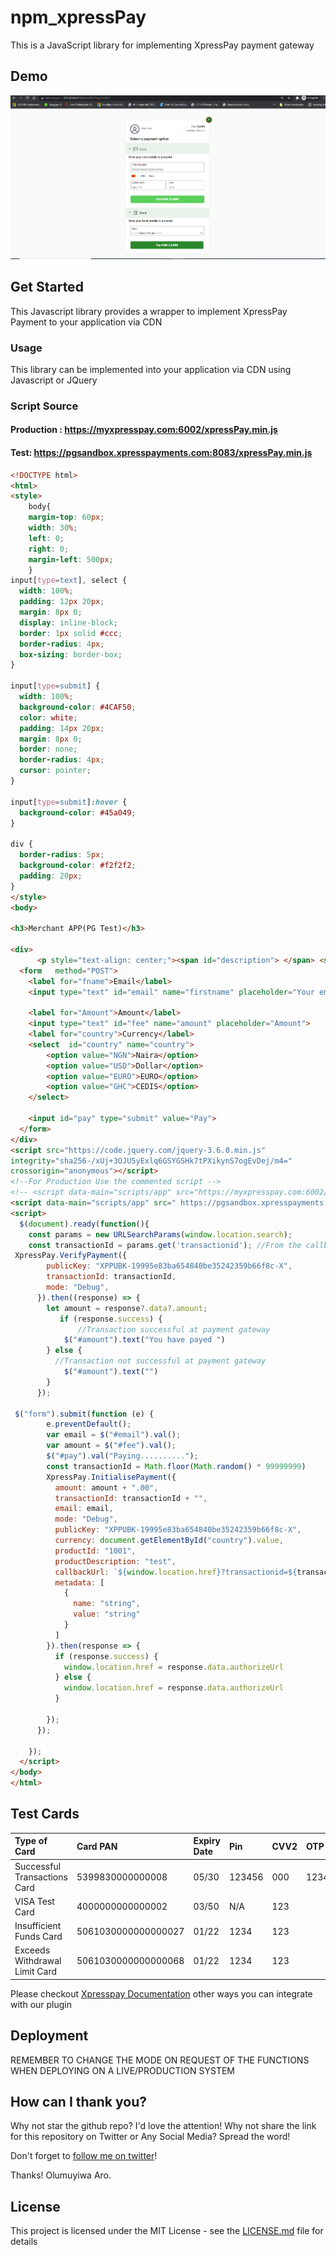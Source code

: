 # npm_xpressPay

This is a JavaScript library for implementing XpressPay payment gateway

## Demo

![Demo](npm_xpressPay.PNG?raw=true "Demo Image")

## Get Started

This Javascript library provides a wrapper to implement XpressPay Payment to your application via CDN


### Usage

This library can be implemented into your application via CDN using Javascript or JQuery

### Script Source
#### Production : https://myxpresspay.com:6002/xpressPay.min.js
#### Test: https://pgsandbox.xpresspayments.com:8083/xpressPay.min.js


```html
<!DOCTYPE html>
<html>
<style>
    body{
    margin-top: 60px;
    width: 30%;
    left: 0;
    right: 0;
    margin-left: 500px;
    }
input[type=text], select {
  width: 100%;
  padding: 12px 20px;
  margin: 8px 0;
  display: inline-block;
  border: 1px solid #ccc;
  border-radius: 4px;
  box-sizing: border-box;
}

input[type=submit] {
  width: 100%;
  background-color: #4CAF50;
  color: white;
  padding: 14px 20px;
  margin: 8px 0;
  border: none;
  border-radius: 4px;
  cursor: pointer;
}

input[type=submit]:hover {
  background-color: #45a049;
}

div {
  border-radius: 5px;
  background-color: #f2f2f2;
  padding: 20px;
}
</style>
<body>

<h3>Merchant APP(PG Test)</h3>

<div>
      <p style="text-align: center;"><span id="description"> </span> <span id="amount" style="font-weight: bold;"></span></p>
  <form   method="POST">
    <label for="fname">Email</label>
    <input type="text" id="email" name="firstname" placeholder="Your email..">

    <label for="Amount">Amount</label>
    <input type="text" id="fee" name="amount" placeholder="Amount">
    <label for="country">Currency</label>
    <select  id="country" name="country">
        <option value="NGN">Naira</option>
        <option value="USD">Dollar</option>
        <option value="EURO">EURO</option>
        <option value="GHC">CEDIS</option>
    </select>
  
    <input id="pay" type="submit" value="Pay">
  </form>
</div>
<script src="https://code.jquery.com/jquery-3.6.0.min.js" 
integrity="sha256-/xUj+3OJU5yExlq6GSYGSHk7tPXikynS7ogEvDej/m4=" 
crossorigin="anonymous"></script>
<!--For Production Use the commented script -->
<!-- <script data-main="scripts/app" src="https://myxpresspay.com:6002/xpressPay.min.js"></script>  -->
<script data-main="scripts/app" src=" https://pgsandbox.xpresspayments.com:8083/xpressPay.min.js"></script> 
<script>
  $(document).ready(function(){
    const params = new URLSearchParams(window.location.search);
    const transactionId = params.get('transactionid'); //From the callback url/current url or any other way you can better implement it;
 XpressPay.VerifyPayment({
        publicKey: "XPPUBK-19995e83ba654840be35242359b66f8c-X",
        transactionId: transactionId,
        mode: "Debug",
      }).then((response) => {
        let amount = response?.data?.amount;
           if (response.success) {
               //Transaction successful at payment gateway
            $("#amount").text("You have payed ")
        } else {
          //Transaction not successful at payment gateway
            $("#amount").text("")
        }
      });

 $("form").submit(function (e) {
        e.preventDefault();
        var email = $("#email").val(); 
        var amount = $("#fee").val();
        $("#pay").val("Paying.........."); 
        const transactionId = Math.floor(Math.random() * 99999999)
        XpressPay.InitialisePayment({
          amount: amount + ".00",
          transactionId: transactionId + "",
          email: email,
          mode: "Debug",
          publicKey: "XPPUBK-19995e83ba654840be35242359b66f8c-X",
          currency: document.getElementById("country").value,
          productId: "1001",
          productDescription: "test",
          callbackUrl: `${window.location.href}?transactionid=${transactionId}`,
          metadata: [
            {
              name: "string",
              value: "string"
            }
          ]
        }).then(response => {
          if (response.success) {
            window.location.href = response.data.authorizeUrl
          } else {
            window.location.href = response.data.authorizeUrl
          }

        });
      });

    });
  </script>
</body>
</html>

```

## Test Cards
|Type of Card       | Card PAN              | Expiry Date  | Pin  | CVV2  | OTP 
| :------------------------------------------------- | :------------------------- | :---------- | :---------- | :---------- | :-----------
| Successful Transactions Card | 5399830000000008  | 05/30 | 123456 | 000 | 123456
| VISA Test Card | 4000000000000002  | 	03/50 | 	N/A | 123
| Insufficient Funds Card | 5061030000000000027  | 01/22 | 1234 | 123
| Exceeds Withdrawal Limit Card | 5061030000000000068  | 01/22 | 1234 | 123


Please checkout [Xpresspay Documentation](https://github.com) other ways you can integrate with our plugin
## Deployment

REMEMBER TO CHANGE THE MODE ON REQUEST OF THE FUNCTIONS WHEN DEPLOYING ON A LIVE/PRODUCTION SYSTEM


## How can I thank you?

Why not star the github repo? I'd love the attention! Why not share the link for this repository on Twitter or Any Social Media? Spread the word!

Don't forget to [follow me on twitter](https://twitter.com/muyiTechBadtGuy)!

Thanks!
Olumuyiwa Aro.

## License

This project is licensed under the MIT License - see the [LICENSE.md](LICENSE.md) file for details
